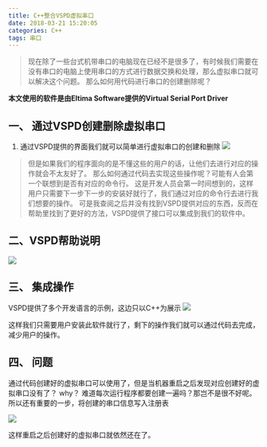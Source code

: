 ```yaml
---
title: C++整合VSPD虚拟串口
date: 2018-03-21 15:20:05
categories: C++
tags: 串口
---
```


> 现在除了一些台式机带串口的电脑现在已经不是很多了，有时候我们需要在没有串口的电脑上使用串口的方式进行数据交换和处理，那么虚拟串口就可以解决这个问题。 那么如何用代码进行串口的创建删除呢？

<!--more-->

**本文使用的软件是由Eltima Software提供的Virtual Serial Port Driver**

## 一、 通过VSPD创建删除虚拟串口
1. 通过VSPD提供的界面我们就可以简单进行虚拟串口的创建和删除
![](http://otfqaruit.bkt.clouddn.com/vspd1.jpg)

> 但是如果我们的程序面向的是不懂这些的用户的话，让他们去进行对应的操作就会不太友好了。
那么如何通过代码去实现这些操作呢？可能有人会第一个联想到是否有对应的命令行。 这是开发人员会第一时间想到的，这样用户只需要下一步下一步的安装好就行了，我们通过对应的命令行去进行我们想要的操作。 
可是我查阅之后并没有找到VSPD提供对应的东西，反而在帮助里找到了更好的方法，VSPD提供了接口可以集成到我们的软件中。

## 二、VSPD帮助说明
![](http://otfqaruit.bkt.clouddn.com/vspd2.jpg)


## 三、 集成操作
 VSPD提供了多个开发语言的示例，这边只以C++为展示
![](http://otfqaruit.bkt.clouddn.com/vspd3.jpg)


这样我们只需要用户安装此软件就行了，剩下的操作我们就可以通过代码去完成，减少用户的操作。

## 四、 问题
通过代码创建好的虚拟串口可以使用了，但是当机器重启之后发现对应创建好的虚拟串口没有了？  why？ 难道每次运行程序都要创建一遍吗？那岂不是很不好呢。
所以还有重要的一步，将创建的串口信息写入注册表

![](http://otfqaruit.bkt.clouddn.com/vspd4.jpg)

这样重启之后创建好的虚拟串口就依然还在了。